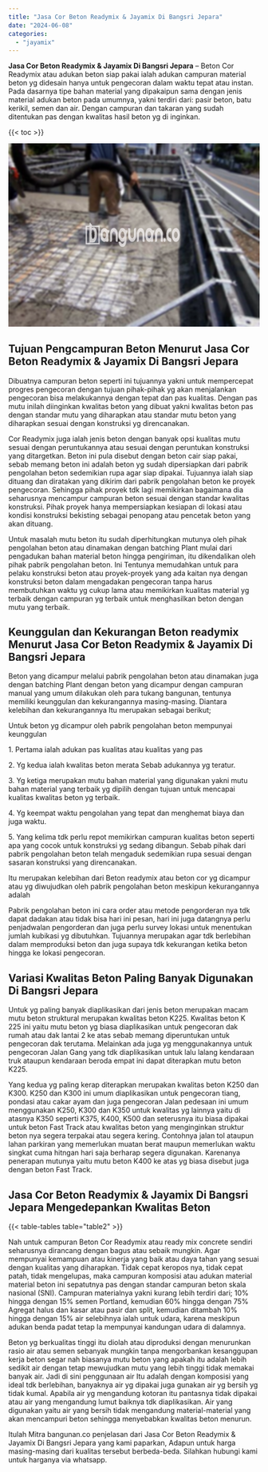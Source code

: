 ```yaml
---
title: "Jasa Cor Beton Readymix & Jayamix Di Bangsri Jepara"
date: "2024-06-08"
categories: 
  - "jayamix"
---
```


**Jasa Cor Beton Readymix & Jayamix Di Bangsri Jepara** – Beton Cor Readymix atau adukan beton siap pakai ialah adukan campuran material beton yg didesain hanya untuk pengecoran dalam waktu tepat atau instan. Pada dasarnya tipe bahan material yang dipakaipun sama dengan jenis material adukan beton pada umumnya, yakni terdiri dari: pasir beton, batu kerikil, semen dan air. Dengan campuran dan takaran yang sudah ditentukan pas dengan kwalitas hasil beton yg di inginkan.

{{< toc >}}

![Jasa Cor Beton Readymix & Jayamix Di Bangsri Jepara](/images/jasa-cor-readymix-51.png)

## Tujuan Pengcampuran Beton Menurut Jasa Cor Beton Readymix & Jayamix Di Bangsri Jepara

Dibuatnya campuran beton seperti ini tujuannya yakni untuk mempercepat progres pengecoran dengan tujuan pihak-pihak yg akan menjalankan pengecoran bisa melakukannya dengan tepat dan pas kualitas. Dengan pas mutu inilah diinginkan kwalitas beton yang dibuat yakni kwalitas beton pas dengan standar mutu yang diharapkan atau standar mutu beton yang diharapkan sesuai dengan konstruksi yg direncanakan.

Cor Readymix juga ialah jenis beton dengan banyak opsi kualitas mutu sesuai dengan peruntukannya atau sesuai dengan peruntukan konstruksi yang ditargetkan. Beton ini pula disebut dengan beton cair siap pakai, sebab memang beton ini adalah beton yg sudah dipersiapkan dari pabrik pengolahan beton sedemikian rupa agar siap dipakai. Tujuannya ialah siap dituang dan diratakan yang dikirim dari pabrik pengolahan beton ke proyek pengecoran. Sehingga pihak proyek tdk lagi memikirkan bagaimana dia seharusnya mencampur campuran beton sesuai dengan standar kwalitas konstruksi. Pihak proyek hanya mempersiapkan kesiapan di lokasi atau kondisi konstruksi bekisting sebagai penopang atau pencetak beton yang akan dituang.

Untuk masalah mutu beton itu sudah diperhitungkan mutunya oleh pihak pengolahan beton atau dinamakan dengan batching Plant mulai dari pengadukan bahan material beton hingga pengiriman, itu dikendalikan oleh pihak pabrik pengolahan beton. Ini Tentunya memudahkan untuk para pelaku konstruksi beton atau proyek-proyek yang ada kaitan nya dengan konstruksi beton dalam mengadakan pengecoran tanpa harus membutuhkan waktu yg cukup lama atau memikirkan kualitas material yg terbaik dengan campuran yg terbaik untuk menghasilkan beton dengan mutu yang terbaik.

## Keunggulan dan Kekurangan Beton readymix Menurut Jasa Cor Beton Readymix & Jayamix Di Bangsri Jepara

Beton yang dicampur melalui pabrik pengolahan beton atau dinamakan juga dengan batching Plant dengan beton yang dicampur dengan campuran manual yang umum dilakukan oleh para tukang bangunan, tentunya memiliki keunggulan dan kekurangannya masing-masing. Diantara kelebihan dan kekurangannya Itu merupakan sebagai berikut;

Untuk beton yg dicampur oleh pabrik pengolahan beton mempunyai keunggulan

1\. Pertama ialah adukan pas kualitas atau kualitas yang pas

2\. Yg kedua ialah kwalitas beton merata Sebab adukannya yg teratur.

3\. Yg ketiga merupakan mutu bahan material yang digunakan yakni mutu bahan material yang terbaik yg dipilih dengan tujuan untuk mencapai kualitas kwalitas beton yg terbaik.

4\. Yg keempat waktu pengolahan yang tepat dan menghemat biaya dan juga waktu.

5\. Yang kelima tdk perlu repot memikirkan campuran kualitas beton seperti apa yang cocok untuk konstruksi yg sedang dibangun. Sebab pihak dari pabrik pengolahan beton telah mengaduk sedemikian rupa sesuai dengan sasaran konstruksi yang direncanakan.

Itu merupakan kelebihan dari Beton readymix atau beton cor yg dicampur atau yg diwujudkan oleh pabrik pengolahan beton meskipun kekurangannya adalah

Pabrik pengolahan beton ini cara order atau metode pengorderan nya tdk dapat dadakan atau tidak bisa hari ini pesan, hari ini juga datangnya perlu penjadwalan pengorderan dan juga perlu survey lokasi untuk menentukan jumlah kubikasi yg dibutuhkan. Tujuannya merupakan agar tdk berlebihan dalam memproduksi beton dan juga supaya tdk kekurangan ketika beton hingga ke lokasi pengecoran.

## Variasi Kwalitas Beton Paling Banyak Digunakan Di Bangsri Jepara

Untuk yg paling banyak diaplikasikan dari jenis beton merupakan macam mutu beton struktural merupakan kwalitas beton K225. Kwalitas beton K 225 ini yaitu mutu beton yg biasa diaplikasikan untuk pengecoran dak rumah atau dak lantai 2 ke atas sebab memang diperuntukan untuk pengecoran dak terutama. Melainkan ada juga yg menggunakannya untuk pengecoran Jalan Gang yang tdk diaplikasikan untuk lalu lalang kendaraan truk ataupun kendaraan beroda empat ini dapat diterapkan mutu beton K225.

Yang kedua yg paling kerap diterapkan merupakan kwalitas beton K250 dan K300. K250 dan K300 ini umum diaplikasikan untuk pengecoran tiang, pondasi atau cakar ayam dan juga pengecoran Jalan pedesaan ini umum menggunakan K250, K300 dan K350 untuk kwalitas yg lainnya yaitu di atasnya K350 seperti K375, K400, K500 dan seterusnya itu biasa dipakai untuk beton Fast Track atau kwalitas beton yang menginginkan struktur beton nya segera terpakai atau segera kering. Contohnya jalan tol ataupun lahan parkiran yang memerlukan muatan berat maupun memerlukan waktu singkat cuma hitngan hari saja berharap segera digunakan. Karenanya penerapan mutunya yaitu mutu beton K400 ke atas yg biasa disebut juga dengan beton Fast Track.

## Jasa Cor Beton Readymix & Jayamix Di Bangsri Jepara Mengedepankan Kwalitas Beton

{{< table-tables table="table2" >}}

Nah untuk campuran Beton Cor Readymix atau ready mix concrete sendiri seharusnya dirancang dengan bagus atau sebaik mungkin. Agar mempunyai kemampuan atau kinerja yang baik atau daya tahan yang sesuai dengan kualitas yang diharapkan. Tidak cepat keropos nya, tidak cepat patah, tidak mengelupas, maka campuran komposisi atau adukan material material beton ini sepatutnya pas dengan standar campuran beton skala nasional (SNI). Campuran materialnya yakni kurang lebih terdiri dari; 10% hingga dengan 15% semen Portland, kemudian 60% hingga dengan 75% Agregat halus dan kasar atau pasir dan split, kemudian ditambah 10% hingga dengan 15% air selebihnya ialah untuk udara, karena meskipun adukan benda padat tetap Ia mempunyai kandungan udara di dalamnya.

Beton yg berkualitas tinggi itu diolah atau diproduksi dengan menurunkan rasio air atau semen sebanyak mungkin tanpa mengorbankan kesanggupan kerja beton segar nah biasanya mutu beton yang apakah itu adalah lebih sedikit air dengan tetap mewujudkan mutu yang lebih tinggi tidak memakai banyak air. Jadi di sini penggunaan air Itu adalah dengan komposisi yang ideal tdk berlebihan, banyaknya air yg dipakai juga gunakan air yg bersih yg tidak kumal. Apabila air yg mengandung kotoran itu pantasnya tidak dipakai atau air yang mengandung lumut baiknya tdk diaplikasikan. Air yang digunakan yaitu air yang bersih tidak mengandung material-material yang akan mencampuri beton sehingga menyebabkan kwalitas beton menurun.

Itulah Mitra bangunan.co penjelasan dari Jasa Cor Beton Readymix & Jayamix Di Bangsri Jepara yang kami paparkan, Adapun untuk harga masing-masing dari kualitas tersebut berbeda-beda. Silahkan hubungi kami untuk harganya via whatsapp.
